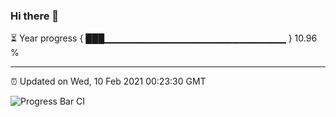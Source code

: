 ### Hi there 👋

⏳ Year progress { ███▁▁▁▁▁▁▁▁▁▁▁▁▁▁▁▁▁▁▁▁▁▁▁▁▁▁▁ } 10.96 %

---

⏰ Updated on Wed, 10 Feb 2021 00:23:30 GMT

![Progress Bar CI](https://github.com/liununu/liununu/workflows/Progress%20Bar%20CI/badge.svg)
